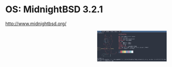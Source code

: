 # OS: MidnightBSD 3.2.1

http://www.midnightbsd.org/



<a href="https://github.com/ChefIronBelly/MidnightBSD/blob/main/moneyshot.jpg"><img src="https://github.com/ChefIronBelly/MidnightBSD/blob/main/moneyshot.jpg" width="43%" align="right"></a>
